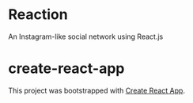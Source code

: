 # Reaction
An Instagram-like social network using React.js


# create-react-app
This project was bootstrapped with [Create React App](https://github.com/facebookincubator/create-react-app).
